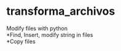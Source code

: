 # transforma_archivos
Modify files with python<br>
*Find, Insert, modify string in files<br>
*Copy files
